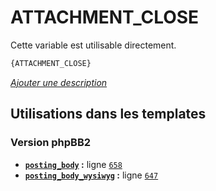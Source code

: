 # ATTACHMENT_CLOSE


Cette variable est utilisable directement.

```html
{ATTACHMENT_CLOSE}
```

[*Ajouter une description*](https://fa-tvars.appspot.com/var/ATTACHMENT_CLOSE)

## Utilisations dans les templates

### Version phpBB2
* __[`posting_body`](../tpl/var/subsilver/posting_body.md#readme) :__ ligne [`658`](../tpl/src/subsilver/posting_body.tpl#L658)
* __[`posting_body_wysiwyg`](../tpl/var/subsilver/posting_body_wysiwyg.md#readme) :__ ligne [`647`](../tpl/src/subsilver/posting_body_wysiwyg.tpl#L647)
